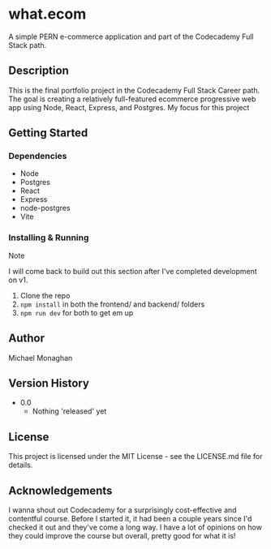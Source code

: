 # what.ecom

A simple PERN e-commerce application and part of the Codecademy Full Stack path.

## Description

This is the final portfolio project in the Codecademy Full Stack Career path. The goal is creating a relatively full-featured ecommerce progressive web app using Node, React, Express, and Postgres. My focus for this project 

## Getting Started

### Dependencies
* Node
* Postgres
* React
* Express
* node-postgres
* Vite

### Installing & Running
> [!NOTE]  
> I will come back to build out this section after I've completed development on v1.

1. Clone the repo
2. `npm install` in both the frontend/ and backend/ folders
3. `npm run dev` for both to get em up

## Author

Michael Monaghan

## Version History 
* 0.0
  * Nothing 'released' yet

## License

This project is licensed under the MIT License - see the LICENSE.md file for details.

## Acknowledgements

I wanna shout out Codecademy for a surprisingly cost-effective and contentful course. Before I started it, it had been a couple years since I'd checked it out and they've come a long way. I have a lot of opinions on how they could improve the course but overall, pretty good for what it is!